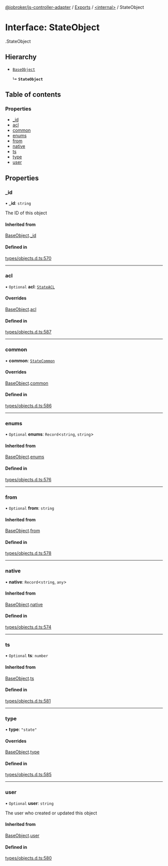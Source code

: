 [@iobroker/js-controller-adapter](../README.md) / [Exports](../modules.md) / [<internal\>](../modules/internal_.md) / StateObject

# Interface: StateObject

[<internal>](../modules/internal_.md).StateObject

## Hierarchy

- [`BaseObject`](internal_.BaseObject.md)

  ↳ **`StateObject`**

## Table of contents

### Properties

- [\_id](internal_.StateObject.md#_id)
- [acl](internal_.StateObject.md#acl)
- [common](internal_.StateObject.md#common)
- [enums](internal_.StateObject.md#enums)
- [from](internal_.StateObject.md#from)
- [native](internal_.StateObject.md#native)
- [ts](internal_.StateObject.md#ts)
- [type](internal_.StateObject.md#type)
- [user](internal_.StateObject.md#user)

## Properties

### \_id

• **\_id**: `string`

The ID of this object

#### Inherited from

[BaseObject](internal_.BaseObject.md).[_id](internal_.BaseObject.md#_id)

#### Defined in

[types/objects.d.ts:570](https://github.com/ioBroker/ioBroker.js-controller/blob/57263052/packages/types/objects.d.ts#L570)

___

### acl

• `Optional` **acl**: [`StateACL`](internal_.StateACL.md)

#### Overrides

[BaseObject](internal_.BaseObject.md).[acl](internal_.BaseObject.md#acl)

#### Defined in

[types/objects.d.ts:587](https://github.com/ioBroker/ioBroker.js-controller/blob/57263052/packages/types/objects.d.ts#L587)

___

### common

• **common**: [`StateCommon`](internal_.StateCommon.md)

#### Overrides

[BaseObject](internal_.BaseObject.md).[common](internal_.BaseObject.md#common)

#### Defined in

[types/objects.d.ts:586](https://github.com/ioBroker/ioBroker.js-controller/blob/57263052/packages/types/objects.d.ts#L586)

___

### enums

• `Optional` **enums**: `Record`<`string`, `string`\>

#### Inherited from

[BaseObject](internal_.BaseObject.md).[enums](internal_.BaseObject.md#enums)

#### Defined in

[types/objects.d.ts:576](https://github.com/ioBroker/ioBroker.js-controller/blob/57263052/packages/types/objects.d.ts#L576)

___

### from

• `Optional` **from**: `string`

#### Inherited from

[BaseObject](internal_.BaseObject.md).[from](internal_.BaseObject.md#from)

#### Defined in

[types/objects.d.ts:578](https://github.com/ioBroker/ioBroker.js-controller/blob/57263052/packages/types/objects.d.ts#L578)

___

### native

• **native**: `Record`<`string`, `any`\>

#### Inherited from

[BaseObject](internal_.BaseObject.md).[native](internal_.BaseObject.md#native)

#### Defined in

[types/objects.d.ts:574](https://github.com/ioBroker/ioBroker.js-controller/blob/57263052/packages/types/objects.d.ts#L574)

___

### ts

• `Optional` **ts**: `number`

#### Inherited from

[BaseObject](internal_.BaseObject.md).[ts](internal_.BaseObject.md#ts)

#### Defined in

[types/objects.d.ts:581](https://github.com/ioBroker/ioBroker.js-controller/blob/57263052/packages/types/objects.d.ts#L581)

___

### type

• **type**: ``"state"``

#### Overrides

[BaseObject](internal_.BaseObject.md).[type](internal_.BaseObject.md#type)

#### Defined in

[types/objects.d.ts:585](https://github.com/ioBroker/ioBroker.js-controller/blob/57263052/packages/types/objects.d.ts#L585)

___

### user

• `Optional` **user**: `string`

The user who created or updated this object

#### Inherited from

[BaseObject](internal_.BaseObject.md).[user](internal_.BaseObject.md#user)

#### Defined in

[types/objects.d.ts:580](https://github.com/ioBroker/ioBroker.js-controller/blob/57263052/packages/types/objects.d.ts#L580)
